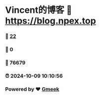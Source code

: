 # Vincent的博客 :link: https://blog.npex.top 
### :page_facing_up: [22](https://blog.npex.top/tag.html) 
### :speech_balloon: 0 
### :hibiscus: 76679 
### :alarm_clock: 2024-10-09 10:10:56 
### Powered by :heart: [Gmeek](https://github.com/Meekdai/Gmeek)
